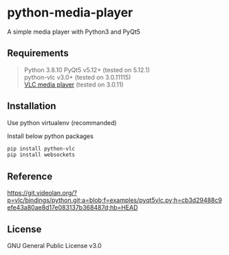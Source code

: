 # python-media-player
A simple media player with Python3 and PyQt5

## Requirements
> Python 3.8.10
> PyQt5 v5.12+ (tested on 5.12.1)  
> python-vlc v3.0+ (tested on 3.0.11115)  
> [VLC media player](https://www.videolan.org/vlc/) (tested on 3.0.11)  

## Installation

Use python virtualenv (recommanded)

Install below python packages

```bash
pip install python-vlc
pip install websockets
```

## Reference
https://git.videolan.org/?p=vlc/bindings/python.git;a=blob;f=examples/pyqt5vlc.py;h=cb3d29488c9efe43a80ae8d17e083137b368487d;hb=HEAD

## License
GNU General Public License v3.0

